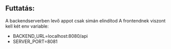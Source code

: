 ## Futtatás:
A backendserverben levő appot csak simán elindítod
A frontendnek viszont kell két env variable:
* BACKEND_URL=localhost:8080/api
* SERVER_PORT=8081